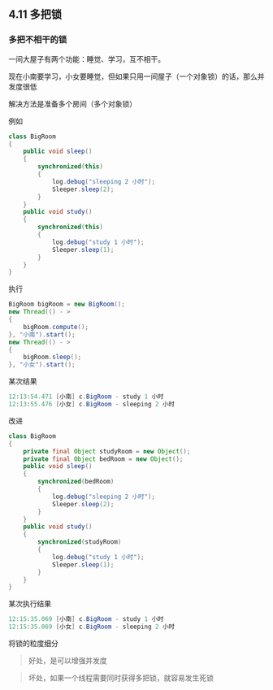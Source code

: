 ## 4.11 多把锁

### 多把不相干的锁

一间大屋子有两个功能：睡觉、学习，互不相干。

现在小南要学习，小女要睡觉，但如果只用一间屋子（一个对象锁）的话，那么并发度很低

解决方法是准备多个房间（多个对象锁）

例如
```java
class BigRoom
{
    public void sleep()
    {
        synchronized(this)
        {
            log.debug("sleeping 2 小时");
            Sleeper.sleep(2);
        }
    }
    public void study()
    {
        synchronized(this)
        {
            log.debug("study 1 小时");
            Sleeper.sleep(1);
        }
    }
}
```
执行
```java
BigRoom bigRoom = new BigRoom();
new Thread(() - >
{
    bigRoom.compute();
}, "小南").start();
new Thread(() - >
{
    bigRoom.sleep();
}, "小女").start();
```
某次结果
```java
12:13:54.471 [小南] c.BigRoom - study 1 小时
12:13:55.476 [小女] c.BigRoom - sleeping 2 小时
```
改进
```java
class BigRoom
{
    private final Object studyRoom = new Object();
    private final Object bedRoom = new Object();
    public void sleep()
    {
        synchronized(bedRoom)
        {
            log.debug("sleeping 2 小时");
            Sleeper.sleep(2);
        }
    }
    public void study()
    {
        synchronized(studyRoom)
        {
            log.debug("study 1 小时");
            Sleeper.sleep(1);
        }
    }
}
```
某次执行结果
```java
12:15:35.069 [小南] c.BigRoom - study 1 小时
12:15:35.069 [小女] c.BigRoom - sleeping 2 小时
```

将锁的粒度细分

>好处，是可以增强并发度

>坏处，如果一个线程需要同时获得多把锁，就容易发生死锁